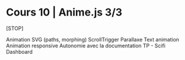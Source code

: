 # Cours 10 | Anime.js 3/3

[STOP]

Animation SVG (paths, morphing)
ScrollTrigger
Parallaxe
Text animation
Animation responsive
Autonomie avec la documentation
TP - Scifi Dashboard

